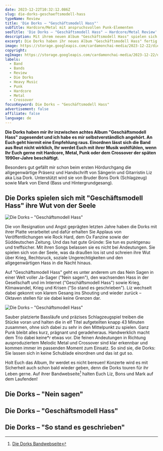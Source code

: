 ```yaml
---
date: 2023-12-22T10:32:12.086Z
slug: die-dorks-geschaeftsmodell-hass
typeName: Review
title: 'Die Dorks – "Geschäftsmodell Hass"'
subTitle: Hardcore/Metal mit anspruchsvollen Punk-Elementen
seoTitle: 'Die Dorks – "Geschäftsmodell Hass" – Hardcore/Metal Review'
description: Mit ihrem neuen Album "Geschäftsmodell Hass" spielen sich die Dorks ihre Wut von der Seele. Reinhören lohnt sich! Holt Euch jetzt hier spannende Insights!
excerpt: Die Dorks haben ihr neues Album "Geschäftsmodell Hass" fertig. Es ist ihr inzwischen achter Langspieler. In diesem Artikel verrate ich Euch spannende Insights über die Band. Besonders, wenn Ihr Euch gerne mit Hardcore, Metal und Punk beschäftigt, wird Euch die Musik des Projekts aus Reut ganz sicher begeistern. Meine Empfehlung habt Ihr also schon mal.
image: https://storage.googleapis.com/cardamonchai-media/2023-12-22/die-dorks-soundsvegan-com-3-jpg-imagine-c8d8d8_a1b7c0_2048_1536/640.webp
copyright:
ogImage: https://storage.googleapis.com/cardamonchai-media/2023-12-22/die-dorks-soundsvegan-com-og-jpg-imagine-c8d8d8_99adb4_1200_628/640.webp
labels:
  - Band
  - Bands
  - Review
  - Die Dorks
  - Heavy Music
  - Punk
  - Hardcore
  - Metal
  - Crossover
focusKeyword: Die Dorks – "Geschäftsmodell Hass"
advertisement: false
affiliate: false
language: de
---
```


**Die Dorks haben mir ihr inzwischen achtes Album "Geschäftsmodell Hass" zugesendet und ich habe es mir selbstverständlich angehört. An Euch geht hiermit eine Empfehlung raus. Einordnen lässt sich die Band aus Reut nicht wirklich, Ihr werdet Euch mit ihrer Musik wohlfühlen, wenn Ihr Euch gerne mit Hardcore, Metal, Punk oder dem Crossover der späten 1990er-Jahre beschäftigt.**

Besonders gut gefällt mir schon beim ersten Hördurchgang die allgegenwärtige Präsenz und Handschrift von Sängerin und Gitarristin Liz aka Lisa Dork. Unterstützt wird sie von Bruder Bons Dork (Schlagzeug) sowie Mark von Elend (Bass und Hintergrundgesang).

## Die Dorks spielen sich mit "Geschäftsmodell Hass" ihre Wut von der Seele

![Die Dorks – "Geschäftsmodell Hass"](https://storage.googleapis.com/cardamonchai-media/2023-12-22/die-dorks-soundsvegan-com-1-jpg-imagine-788888_668aa1_2048_1536/640.webp 'Die Dorks – "Geschäftsmodell Hass"')

Die von Resignation und Angst geprägten letzten Jahre haben die Dorks mit ihrer Platte verarbeitet und dafür erhalten Sie Applaus von Veröffentlichungen wie Rock Hard, dem Ox Fanzine sowie der Süddeutschen Zeitung. Und das hat gute Gründe: Sie tun es punktgenau und treffsicher. Mit ihren Songs belassen sie es nicht bei Andeutungen. Sie spielen sich von der Seele, was da draußen los ist und schreien ihre Wut über Krieg, Rechtsruck, soziale Ungerechtigkeiten und den allgegenwärtigen Hass in die Nacht hinaus.

Auf "Geschäftsmodell Hass" geht es unter anderem um das Nein Sagen in einer Welt voller Ja-Sager ("Nein sagen"), den wachsenden Hass in der Gesellschaft und im Internet ("Geschäftsmodell Hass") sowie Krieg, Klimawandel, Krieg und Krisen ("So stand es geschrieben"). Liz wechselt dabei gekonnt von klarem Gesang ins Shouting und wieder zurück – Oktaven stellen für sie dabei keine Grenzen dar.

![Die Dorks – "Geschäftsmodell Hass"](https://storage.googleapis.com/cardamonchai-media/2023-12-22/die-dorks-soundsvegan-com-4-jpg-imagine-98d8f8_6f96a9_2048_1536/640.webp 'Die Dorks – "Geschäftsmodell Hass"')

Sauber platzierte Bassläufe und präzises Schlagzeugspiel treiben die Stücke voran und halten die in elf Titel aufgeteilten knapp 43 Minuten zusammen, ohne sich dabei zu sehr in den Mittelpunkt zu spielen. Ganz Punk bleibt alles kurz, prägnant und geradeheraus. Handwerklich macht dem Trio dabei keine\*r etwas vor. Die feinen Andeutungen in Richtung ausproduziertem Melodic Metal und Crossover sind klar erkennbar und kommen immer im passenden Moment zum Einsatz. So sind sie, die Dorks: Sie lassen sich in keine Schublade einordnen und das ist gut so.

Holt Euch das Album, Ihr werdet es nicht bereuen! Konzerte wird es mit Sicherheit auch schon bald wieder geben, denn die Dorks touren für ihr Leben gerne. Auf ihrer Bandwebseite[^1] halten Euch Liz, Bons und Mark auf dem Laufenden!

## Die Dorks – "Nein sagen"

<YouTube id="c8UpjH9Ntgc" />

## Die Dorks – "Geschäftsmodell Hass"

<YouTube id="-aLIKwVhZJg" />

## Die Dorks – "So stand es geschrieben"

<YouTube id="dQS485Biivc" />

[^1]: [Die Dorks Bandwebseite](https://diedorks.de/)

